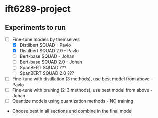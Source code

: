 # ift6289-project

## Experiments to run

- [ ] Fine-tune models by themselves
    - [x] Distilbert SQUAD - Pavlo
    - [x] Distilbert SQUAD 2.0 - Pavlo
    - [ ] Bert-base SQUAD - Johan
    - [ ] Bert-base SQUAD 2.0 - Johan
    - [ ] SpanBERT SQUAD ???
    - [ ] SpanBERT SQUAD 2.0 ???
- [ ] Fine-tune with distillation (3 methods), use best model from above - Pavlo
- [ ] Fine-tune with pruning (2-3 methods), use best model from above - Johan
- [ ] Quantize models using quantization methods - NO training
- Choose best in all sections and combine in the final model
